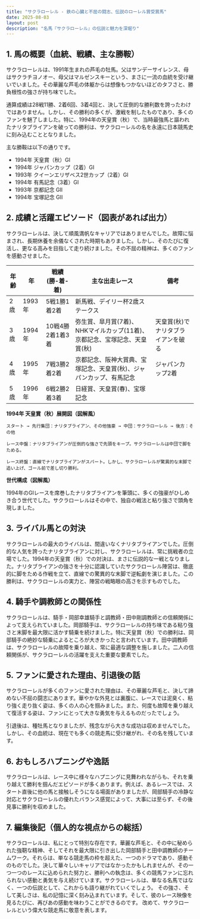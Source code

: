 ```yaml
---
title: "サクラローレル - 鉄の心臓と不屈の闘志、伝説のローレル賞受賞馬"
date: 2025-08-03
layout: post
description: "名馬『サクラローレル』の伝説と魅力を深堀り"
---
```


## 1. 馬の概要（血統、戦績、主な勝鞍）

サクラローレルは、1991年生まれの芦毛の牡馬。父はサンデーサイレンス、母はサクラチヨノオー、母父はマルゼンスキーという、まさに一流の血統を受け継いでいました。その華麗な芦毛の体躯からは想像もつかないほどのタフさと、勝負根性の強さが持ち味でした。

通算成績は28戦11勝、2着6回、3着4回と、決して圧倒的な勝利数を誇ったわけではありません。しかし、その勝利の多くが、激戦を制したものであり、多くのファンを魅了しました。特に、1994年の天皇賞（秋）で、当時最強馬と謳われたナリタブライアンを破っての勝利は、サクラローレルの名を永遠に日本競馬史に刻み込むこととなりました。

主な勝鞍は以下の通りです。

* 1994年 天皇賞（秋）GI
* 1994年 ジャパンカップ（2着）GI
* 1993年 クイーンエリザベス2世カップ（2着）GI
* 1994年 有馬記念（3着）GI
* 1993年 京都記念 GII
* 1994年 宝塚記念 GII


## 2. 成績と活躍エピソード（図表があれば出力）

サクラローレルは、決して順風満帆なキャリアではありませんでした。故障に悩まされ、長期休養を余儀なくされた時期もありました。しかし、そのたびに復活し、更なる高みを目指して走り続けました。その不屈の精神は、多くのファンを感動させました。

| 年齢 | 年 | 戦績(勝-着-着) | 主な出走レース | 備考 |
|---|---|---|---|---|
| 2歳 | 1993年 | 5戦1勝1着2着 | 新馬戦、デイリー杯2歳ステークス |  |
| 3歳 | 1994年 | 10戦4勝2着1着3着 | 弥生賞、皐月賞(7着)、NHKマイルカップ(11着)、京都記念、宝塚記念、天皇賞(秋) | 天皇賞(秋)でナリタブライアンを破る |
| 4歳 | 1995年 | 7戦3勝2着2着 |  京都記念、阪神大賞典、宝塚記念、天皇賞(秋)、ジャパンカップ、有馬記念 | ジャパンカップ2着 |
| 5歳 | 1996年 | 6戦2勝2着3着 |  日経賞、天皇賞(春)、宝塚記念 |  |


**1994年 天皇賞（秋）展開図（図解風）**

```
スタート → 先行集団：ナリタブライアン、その他強豪 → 中団：サクラローレル → 後方：その他

レース中盤：ナリタブライアンが圧倒的な強さで先頭をキープ。サクラローレルは中団で脚をためる。

レース終盤：直線でナリタブライアンがスパート。しかし、サクラローレルが驚異的な末脚で追い上げ、ゴール前で差し切り勝利。
```

**世代構成（図解風）**

1994年のGIレースを席巻したナリタブライアンを筆頭に、多くの強豪がひしめき合う世代でした。サクラローレルはその中で、独自の戦法と粘り強さで頭角を現しました。


## 3. ライバル馬との対決

サクラローレルの最大のライバルは、間違いなくナリタブライアンでした。圧倒的な人気を誇ったナリタブライアンに対し、サクラローレルは、常に挑戦者の立場でした。1994年の天皇賞（秋）での対決は、まさに伝説的な一戦となりました。ナリタブライアンの強さを十分に認識していたサクラローレル陣営は、徹底的に脚をためる作戦を立て、直線での驚異的な末脚で逆転劇を演じました。この勝利は、サクラローレルの実力と、陣営の戦略眼の高さを示すものでした。


## 4. 騎手や調教師との関係性

サクラローレルは、騎手・岡部幸雄騎手と調教師・田中剛調教師との信頼関係によって支えられていました。岡部騎手は、サクラローレルの持ち味である粘り強さと末脚を最大限に活かす騎乗を続けました。特に天皇賞（秋）での勝利は、岡部騎手の絶妙な騎乗によるところが大きかったと言われています。田中調教師は、サクラローレルの故障を乗り越え、常に最適な調整を施しました。二人の信頼関係が、サクラローレルの活躍を支えた重要な要素でした。


## 5. ファンに愛された理由、引退後の話

サクラローレルが多くのファンに愛された理由は、その華麗な芦毛と、決して諦めない不屈の闘志にあります。華やかな外見とは裏腹に、レースでは泥臭く、粘り強く走り抜く姿は、多くの人の心を掴みました。また、何度も故障を乗り越えて復活する姿は、ファンにとって大きな勇気を与えるものだったでしょう。

引退後は、種牡馬となりましたが、残念ながら大きな成功は収めませんでした。しかし、その血統は、現在でも多くの競走馬に受け継がれ、その名を残しています。


## 6. おもしろハプニングや逸話

サクラローレルは、レース中に様々なハプニングに見舞われながらも、それを乗り越えて勝利を掴んだエピソードが多くあります。例えば、あるレースでは、スタート直後に他の馬と接触しそうになる場面がありましたが、岡部騎手の冷静な対応とサクラローレルの優れたバランス感覚によって、大事には至らず、その後見事に勝利を収めました。


## 7. 編集後記（個人的な視点からの総括）

サクラローレルは、私にとって特別な存在です。華麗な芦毛と、その中に秘められた強靭な精神、そしてそれを最大限に引き出した岡部騎手と田中調教師のチームワーク。それらは、単なる競走馬の枠を超えた、一つのドラマであり、感動そのものでした。決して華々しいキャリアではなかったかもしれませんが、その一つ一つのレースに込められた努力と、勝利への執念は、多くの競馬ファンに忘れられない感動と勇気を与え続けています。サクラローレルは、単なる名馬ではなく、一つの伝説として、これからも語り継がれていくでしょう。  その強さ、そして美しさは、私の記憶に深く刻み込まれています。そして、彼のレース映像を見るたびに、再びあの感動を味わうことができるのです。  改めて、サクラローレルという偉大な競走馬に敬意を表します。
